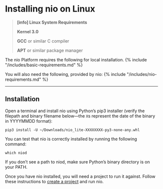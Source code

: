# Installing nio on <span class="allow-caps">Linux</span>

> **[info] <span class="allow-caps">Linux</span> System Requirements**
>
> **Kernel 3.0**
>
> **GCC** or similar C compiler
>
> **APT** or similar package manager

The nio Platform requires the following for local installation.
{% include "/includes/basic-requirements.md" %}

You will also need the following, provided by nio:
{% include "/includes/nio-requirements.md" %}

---
## Installation

Open a terminal and install nio using Python’s pip3 installer (verify the filepath and binary filename below—the `X`s represent the date of the binary in YYYYMMDD format):
```
pip3 install -U ~/Downloads/nio_lite-XXXXXXXX-py3-none-any.whl
```
You can test that nio is correctly installed by running the following command:
```
which niod
```
If you don’t see a path to niod, make sure Python’s binary directory is on your PATH.

Once you have nio installed, you will need a project to run it against. Follow these instructions to [create a project](/running-nio/locally.md) and run nio.
